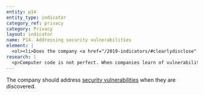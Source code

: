 ```yaml
---
entity: p14
entity_type: indicator
category_ref: privacy
category: Privacy
layout: indicator
name: P14. Addressing security vulnerabilities
element: | 
  <ol><li>Does the company <a href="/2019-indicators/#clearlydisclose" target="_blank" rel="noopener">clearly disclose</a> that it has a mechanism through which <a href="/2019-indicators/#securityresearcher" target="_blank" rel="noopener">security researchers</a> can submit <a href="/2019-indicators/#securityvulnerability" target="_blank" rel="noopener">vulnerabilities</a> they discover?</li><li>Does the company <a href="/2019-indicators/#clearlydisclose" target="_blank" rel="noopener">clearly disclose</a> the timeframe in which it will review reports of <a href="/2019-indicators/#securityvulnerability" target="_blank" rel="noopener">vulnerabilities</a>?</li><li>Does the company commit not to pursue legal action against researchers who report vulnerabilities within the terms of the company&rsquo;s reporting mechanism?</li><li>(For <a href="/2019-indicators/#mobile" target="_blank" rel="noopener">mobile ecosystems</a>) Does the company <a href="/2019-indicators/#clearlydisclose" target="_blank" rel="noopener">clearly disclose</a> that <a href="/2019-indicators/#softwareupdates" target="_blank" rel="noopener">software updates</a>, security <a href="/2019-indicators/#patch" target="_blank" rel="noopener">patches</a>, add-ons, or extensions are downloaded over an<a href="/2019-indicators/#encrypted" target="_blank" rel="noopener"> encrypted</a> channel?</li><li>(For <a href="/2019-indicators/#mobile" target="_blank" rel="noopener">mobile ecosystems</a> and telecommunications companies) Does the company <a href="/2019-indicators/#clearlydisclose" target="_blank" rel="noopener">clearly disclose</a> what, if any, <a href="/2019-indicators/#modification" target="_blank" rel="noopener">modifications it has made to a mobile operating system</a>?</li><li>(For <a href="/2019-indicators/#mobile" target="_blank" rel="noopener">mobile ecosystems</a> and telecommunications companies) Does the company <a href="/2019-indicators/#clearlydisclose" target="_blank" rel="noopener">clearly disclose </a>what, if any, effect such modifications have on the company&rsquo;s ability to send <a href="/2019-indicators/#securityupdate" target="_blank" rel="noopener">security updates</a> to users?</li><li>(For <a href="/2019-indicators/#mobile" target="_blank" rel="noopener">mobile ecosystems</a>) Does the company <a href="/2019-indicators/#clearlydisclose" target="_blank" rel="noopener">clearly disclose</a> the date through which it will continue to provide <a href="/2019-indicators/#securityupdate" target="_blank" rel="noopener">security updates</a> for the <a href="/2019-indicators/#device" target="_blank" rel="noopener">device</a>/<a href="/2019-indicators/#os" target="_blank" rel="noopener">OS</a>?</li><li>(For <a href="/2019-indicators/#mobile" target="_blank" rel="noopener">mobile ecosystems</a>) Does the company commit to provide <a href="/2019-indicators/#securityupdate" target="_blank" rel="noopener">security updates</a> for the operating system and other <a href="/2019-indicators/#critical" target="_blank" rel="noopener">critical software</a> for a minimum of five years after release?</li><li>(For<a href="/2019-indicators/#mobile" target="_blank" rel="noopener"> mobile ecosystems</a> and telecommunications companies) If the company uses an operating system adapted from an existing system, does the company commit to provide security <a href="/2019-indicators/#patch" target="_blank" rel="noopener">patches</a> within one month of a <a href="/2019-indicators/#securityvulnerability" target="_blank" rel="noopener">vulnerability</a> being announced to the public?</li></ol>
research: | 
  <p>Computer code is not perfect. When companies learn of vulnerabilities that could put users and their information at risk, they should take action to mitigate those concerns. This includes ensuring that people are able to share any vulnerabilities they discover with the company. We believe it is especially important for companies to provide clear disclosure to users about the manner and time period in which users will receive security updates. In addition, since telecommunications providers can alter open-source mobile operating systems, we expect these companies to disclose information that may affect a user&rsquo;s ability to access these critical updates.</p><p><strong>Potential Sources:</strong></p><ul><li>Company privacy policies</li><li>Company security guide</li><li>Company &ldquo;help&rdquo; forums</li></ul>
---
```

The company should address [security vulnerabilities](/2019-indicators/#securityvulnerability) when they are discovered.